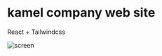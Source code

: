 # kamel company web site
<p style="text-align="center"">React + Tailwindcss</p>
<img src="[https://github.com/abolfazltalebi/kamel-company/blob/main/6c389d16-b420-453f-8113-be362ff7f12b.png](https://github.com/abolfazltalebi/trialBiss.com/blob/main/src/assets/screen-shot.webp)" alt="screen" style="border-radius="30px !important"/>
